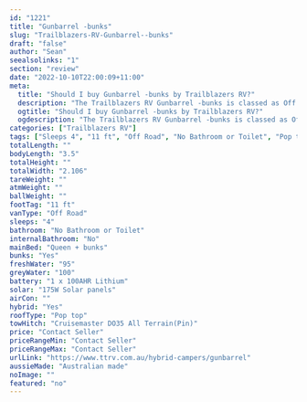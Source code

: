 ```yaml
---
id: "1221"
title: "Gunbarrel -bunks"
slug: "Trailblazers-RV-Gunbarrel--bunks"
draft: "false"
author: "Sean"
seealsolinks: "1"
section: "review"
date: "2022-10-10T22:00:09+11:00"
meta:
  title: "Should I buy Gunbarrel -bunks by Trailblazers RV?"
  description: "The Trailblazers RV Gunbarrel -bunks is classed as Off Road, and sleeps 4 people. It is Australian made and comes in at 11 ft. It generally has No Bathroom or Toilet."
  ogtitle: "Should I buy Gunbarrel -bunks by Trailblazers RV?"
  ogdescription: "The Trailblazers RV Gunbarrel -bunks is classed as Off Road, and sleeps 4 people. It is Australian made and comes in at 11 ft. It generally has No Bathroom or Toilet."
categories: ["Trailblazers RV"]
tags: ["Sleeps 4", "11 ft", "Off Road", "No Bathroom or Toilet", "Pop top", "Price Unknown"]
totalLength: ""
bodyLength: "3.5"
totalHeight: ""
totalWidth: "2.106"
tareWeight: ""
atmWeight: ""
ballWeight: ""
footTag: "11 ft"
vanType: "Off Road"
sleeps: "4"
bathroom: "No Bathroom or Toilet"
internalBathroom: "No"
mainBed: "Queen + bunks"
bunks: "Yes"
freshWater: "95"
greyWater: "100"
battery: "1 x 100AHR Lithium"
solar: "175W Solar panels"
airCon: ""
hybrid: "Yes"
roofType: "Pop top"
towHitch: "Cruisemaster DO35 All Terrain(Pin)"
price: "Contact Seller"
priceRangeMin: "Contact Seller"
priceRangeMax: "Contact Seller"
urlLink: "https://www.ttrv.com.au/hybrid-campers/gunbarrel"
aussieMade: "Australian made"
noImage: ""
featured: "no"
---
```

